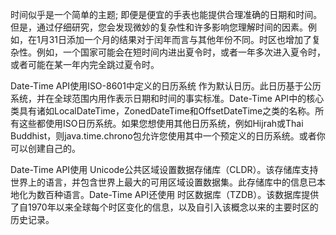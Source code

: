 
时间似乎是一个简单的主题; 即便是便宜的手表也能提供合理准确的日期和时间。但是，通过仔细研究，您会发现微妙的复杂性和许多影响您理解时间的因素。例如，在1月31日添加一个月的结果对于闰年而言与其他年份不同。时区也增加了复杂性。例如，一个国家可能会在短时间内进出夏令时，或者一年多次进入夏令时，或者可能在某一年内完全跳过夏令时。

Date-Time API使用ISO-8601中定义的日历系统 作为默认日历。此日历基于公历系统，并在全球范围内用作表示日期和时间的事实标准。Date-Time API中的核心类具有诸如LocalDateTime，ZonedDateTime和OffsetDateTime之类的名称。所有这些都使用ISO日历系统。如果您想使用其他日历系统，例如Hijrah或Thai Buddhist，则java.time.chrono包允许您使用其中一个预定义的日历系统。或者你可以创建自己的。

Date-Time API使用 Unicode公共区域设置数据存储库（CLDR）。该存储库支持世界上的语言，并包含世界上最大的可用区域设置数据集。此存储库中的信息已本地化为数百种语言。Date-Time API还使用 时区数据库（TZDB）。该数据库提供了自1970年以来全球每个时区变化的信息，以及自引入该概念以来的主要时区的历史记录。